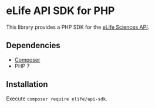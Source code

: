 eLife API SDK for PHP
=====================

This library provides a PHP SDK for the [eLife Sciences API](https://github.com/elifesciences/api-raml).

Dependencies
------------

* [Composer](https://getcomposer.org/)
* PHP 7

Installation
------------

Execute `composer require elife/api-sdk`.
